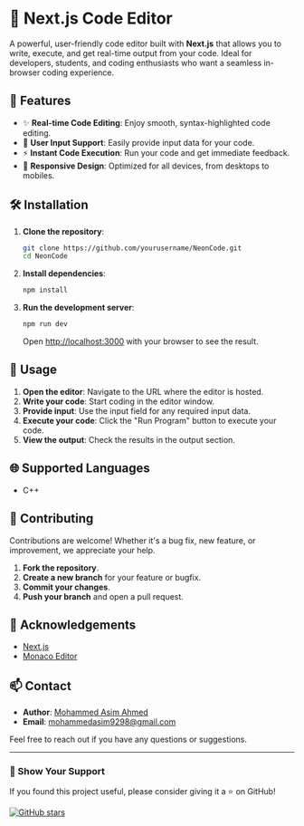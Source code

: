 
# 🚀 Next.js Code Editor

A powerful, user-friendly code editor built with **Next.js** that allows you to write, execute, and get real-time output from your code. Ideal for developers, students, and coding enthusiasts who want a seamless in-browser coding experience.

## 🌟 Features

- ✨ **Real-time Code Editing**: Enjoy smooth, syntax-highlighted code editing.
- 💬 **User Input Support**: Easily provide input data for your code.
- ⚡ **Instant Code Execution**: Run your code and get immediate feedback.
- 📱 **Responsive Design**: Optimized for all devices, from desktops to mobiles.

## 🛠️ Installation

1. **Clone the repository**:
   ```bash
   git clone https://github.com/yourusername/NeonCode.git
   cd NeonCode
   ```

2. **Install dependencies**:
   ```bash
   npm install
   ```

3. **Run the development server**:
   ```bash
   npm run dev
   ```
   Open [http://localhost:3000](http://localhost:3000) with your browser to see the result.

## 📖 Usage

1. **Open the editor**: Navigate to the URL where the editor is hosted.
2. **Write your code**: Start coding in the editor window.
3. **Provide input**: Use the input field for any required input data.
4. **Execute your code**: Click the "Run Program" button to execute your code.
5. **View the output**: Check the results in the output section.

## 🌐 Supported Languages

- C++

## 🤝 Contributing

Contributions are welcome! Whether it's a bug fix, new feature, or improvement, we appreciate your help. 

1. **Fork the repository**.
2. **Create a new branch** for your feature or bugfix.
3. **Commit your changes**.
4. **Push your branch** and open a pull request.

## 🙌 Acknowledgements

- [Next.js](https://nextjs.org/)
- [Monaco Editor](https://microsoft.github.io/monaco-editor/)

## 📫 Contact

- **Author**: [Mohammed Asim Ahmed](https://github.com/mohammedasimahmed)
- **Email**: mohammedasim9298@gmail.com

Feel free to reach out if you have any questions or suggestions.

---

### 🌟 Show Your Support

If you found this project useful, please consider giving it a ⭐ on GitHub!

[![GitHub stars](https://img.shields.io/github/stars/mohammedasimahmed/NeonCode?style=social)](https://github.com/mohammedasimahmed/NeonCode)
